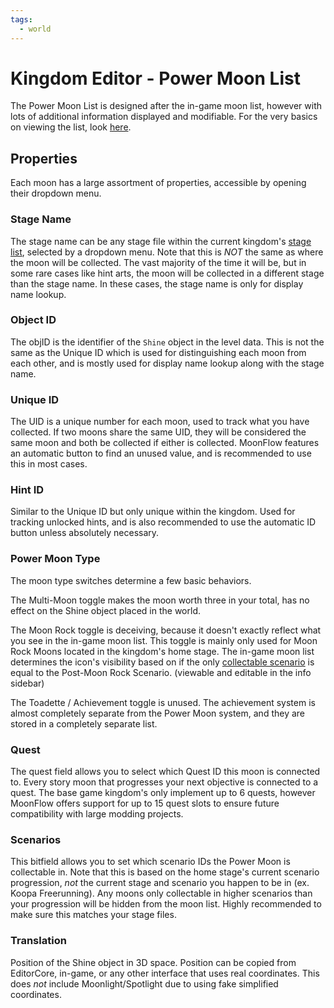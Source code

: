 ```yaml
---
tags:
  - world
---
```

# Kingdom Editor - Power Moon List
The Power Moon List is designed after the in-game moon list, however with lots of additional information displayed and modifiable. For the very basics on viewing the list, look [here](basics_kingdom_editor.md).

## Properties
Each moon has a large assortment of properties, accessible by opening their dropdown menu.

### Stage Name
The stage name can be any stage file within the current kingdom's [stage list](stage_list.md), selected by a dropdown menu. Note that this is *NOT* the same as where the moon will be collected. The vast majority of the time it will be, but in some rare cases like hint arts, the moon will be collected in a different stage than the stage name. In these cases, the stage name is only for display name lookup.

### Object ID
The objID is the identifier of the `Shine` object in the level data. This is not the same as the Unique ID which is used for distinguishing each moon from each other, and is mostly used for display name lookup along with the stage name.

### Unique ID
The UID is a unique number for each moon, used to track what you have collected. If two moons share the same UID, they will be considered the same moon and both be collected if either is collected. MoonFlow features an automatic button to find an unused value, and is recommended to use this in most cases.

### Hint ID
Similar to the Unique ID but only unique within the kingdom. Used for tracking unlocked hints, and is also recommended to use the automatic ID button unless absolutely necessary.

### Power Moon Type
The moon type switches determine a few basic behaviors.

The Multi-Moon toggle makes the moon worth three in your total, has no effect on the Shine object placed in the world.

The Moon Rock toggle is deceiving, because it doesn't exactly reflect what you see in the in-game moon list. This toggle is mainly only used for Moon Rock Moons located in the kingdom's home stage. The in-game moon list determines the icon's visibility based on if the only [collectable scenario](#scenarios) is equal to the Post-Moon Rock Scenario. (viewable and editable in the info sidebar)

The Toadette / Achievement toggle is unused. The achievement system is almost completely separate from the Power Moon system, and they are stored in a completely separate list.

### Quest
The quest field allows you to select which Quest ID this moon is connected to. Every story moon that progresses your next objective is connected to a quest. The base game kingdom's only implement up to 6 quests, however MoonFlow offers support for up to 15 quest slots to ensure future compatibility with large modding projects.

### Scenarios
This bitfield allows you to set which scenario IDs the Power Moon is collectable in. Note that this is based on the home stage's current scenario progression, *not* the current stage and scenario you happen to be in (ex. Koopa Freerunning). Any moons only collectable in higher scenarios than your progression will be hidden from the moon list. Highly recommended to make sure this matches your stage files.

### Translation
Position of the Shine object in 3D space. Position can be copied from EditorCore, in-game, or any other interface that uses real coordinates. This does *not* include Moonlight/Spotlight due to using fake simplified coordinates.